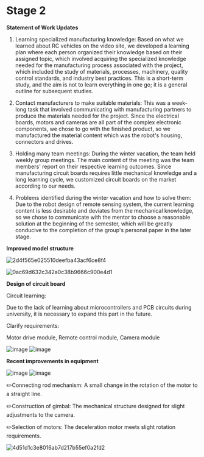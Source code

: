 # Stage 2

**Statement of Work Updates**

1. Learning specialized manufacturing knowledge:
Based on what we learned about RC vehicles on the video site, we developed a learning plan where each person organized their knowledge based on their assigned topic, which involved acquiring the specialized knowledge needed for the manufacturing process associated with the project, which included the study of materials, processes, machinery, quality control standards, and industry best practices. This is a short-term study, and the aim is not to learn everything in one go; it is a general outline for subsequent studies.

3. Contact manufacturers to make suitable materials:
This was a week-long task that involved communicating with manufacturing partners to produce the materials needed for the project. Since the electrical boards, motors and cameras are all part of the complex electronic components, we chose to go with the finished product, so we manufactured the material content which was the robot's housing, connectors and drives.

4. Holding many team meetings:
During the winter vacation, the team held weekly group meetings. The main content of the meeting was the team members' report on their respective learning outcomes. Since manufacturing circuit boards requires little mechanical knowledge and a long learning cycle, we customized circuit boards on the market according to our needs.

5. Problems identified during the winter vacation and how to solve them:
Due to the robot design of remote sensing system, the current learning content is less desirable and deviates from the mechanical knowledge, so we chose to communicate with the mentor to choose a reasonable solution at the beginning of the semester, which will be greatly conducive to the completion of the group's personal paper in the later stage.
 
 
**Improved model structure**

![2d4f565e025510deefba43acf6ce8f4](https://github.com/Issac1010/stage_2.github.io/assets/143713302/a7e6ba2d-b767-466e-a2eb-84de32cfc1a2)

![0ac69d632c342a0c38b9666c900e4d1](https://github.com/Issac1010/stage_2.github.io/assets/143713302/19732e64-e2d7-48f8-a036-40290e9fbd7a)

**Design of circuit board**

Circuit learning:

Due to the lack of learning about microcontrollers and PCB circuits during university, it is necessary to expand this part in the future.

Clarify requirements:

Motor drive module, Remote control module, Camera module

![image](https://github.com/Issac1010/stage_2.github.io/assets/143713302/47bde8f7-9e9a-4c18-9377-1150626db0f3) ![image](https://github.com/Issac1010/stage_2.github.io/assets/143713302/4982c047-8555-4157-bd66-4553c19d6896)

**Recent improvements in equipment**

![image](https://github.com/Issac1010/stage_2.github.io/assets/143713302/09f63018-2925-4e1d-bb24-f32b99b45610) ![image](https://github.com/Issac1010/stage_2.github.io/assets/143713302/66ec6167-a95f-4f3b-8abe-6cd7dafe89ca)

✏️Connecting rod mechanism: A small change in the rotation of the motor to a straight line.

✏️Construction of gimbal: The mechanical structure designed for slight adjustments to the camera.

✏️Selection of motors: The deceleration motor meets slight rotation requirements.

![4d51d1c3e8016ab7d217b55ef0a2fd2](https://github.com/Issac1010/stage_2.github.io/assets/143713302/85b4d28e-4ee3-4e81-b2eb-dd3dddf1c4ce)
